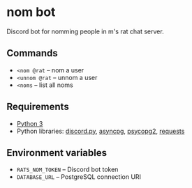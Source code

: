 # nom bot

Discord bot for nomming people in m's rat chat server.

## Commands

* `<nom @rat` – nom a user
* `<unnom @rat` – unnom a user
* `<noms` – list all noms

## Requirements

* [Python 3](https://www.python.org/downloads/)
* Python libraries: [discord.py](https://discordpy.readthedocs.io/en/latest/intro.html), [asyncpg](https://magicstack.github.io/asyncpg/), [psycopg2](https://pypi.org/project/psycopg2/), [requests](https://pypi.org/project/requests/)

## Environment variables

* `RATS_NOM_TOKEN` – Discord bot token
* `DATABASE_URL` – PostgreSQL connection URI